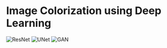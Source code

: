 # Image Colorization using Deep Learning

![ResNet](Results/ResNet.png, "Image Colorized using ResNet: GrayScale, Generated, Target")
![UNet](Results/UNet.png, "Image Colorized using UNet: GrayScale, Generated, Target")
![GAN](Results/GAN.png, "Image Colorized using GAN: GrayScale, Generated, Target")